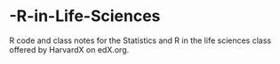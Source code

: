 # -R-in-Life-Sciences
R code and class notes for the Statistics and R in the life sciences class offered by HarvardX on edX.org.
